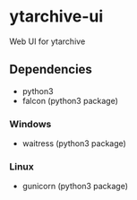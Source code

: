 # ytarchive-ui
Web UI for ytarchive

## Dependencies
- python3
- falcon (python3 package)

### Windows
- waitress (python3 package)

### Linux
- gunicorn (python3 package)
